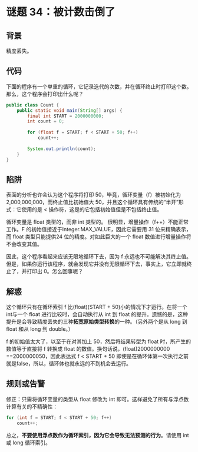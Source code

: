 # 谜题 34：被计数击倒了  

## 背景

精度丢失。

## 代码

下面的程序有一个单重的循环，它记录迭代的次数，并在循环终止时打印这个数。那么，这个程序会打印出什么呢？  

```java
public class Count {
    public static void main(String[] args) {
        final int START = 2000000000;
        int count = 0;
    
        for (float f = START; f < START + 50; f++)
            count++;
    
        System.out.println(count);
    }
}
```

## 陷阱

表面的分析也许会认为这个程序将打印 50，毕竟，循环变量（f）被初始化为2,000,000,000，而终止值比初始值大 50，并且这个循环具有传统的“半开”形式：它使用的是 < 操作符，这是的它包括初始值但是不包括终止值。  

循环变量是 float 类型的，而非 int 类型的。  很明显，增量操作（f++）不能正常工作。F 的初始值接近于Integer.MAX_VALUE，因此它需要用 31 位来精确表示，而 float 类型只能提供24 位的精度。对如此巨大的一个 float 数值进行增量操作将不会改变其值。

因此，这个程序看起来应该无限地循环下去，因为 f 永远也不可能解决其终止值。但是，如果你运行该程序，就会发现它并没有无限循环下去，事实上，它立即就终止了，并打印出 0。怎么回事呢？  

## 解惑

这个循环只有在循环索引 f 比(float)(START + 50)小的情况下才运行。在将一个 int与一个 float 进行比较时，会自动执行从 int 到 float 的提升。遗憾的是，这种提升是会导致精度丢失的三种**拓宽原始类型转换**的一种。（另外两个是从 long 到 float 和从 long 到 double。）  

f 的初始值太大了，以至于在对其加上 50，然后将结果转型为 float 时，所产生的数值等于直接将 f 转换成 float 的数值。换句话说，(float)2000000000 ==2000000050，因此表达式 f < START + 50 即使是在循环体第一次执行之前就是false，所以，循环体也就永远的不到机会去运行。  

## 规则或告警

修正：只需将循环变量的类型从 float 修改为 int 即可。这样避免了所有与浮点数计算有关的不精确性：  

```java
for (int f = START; f < START + 50; f++)
    count++;
```

总之，**不要使用浮点数作为循环索引，因为它会导致无法预测的行为**。请使用 int 或 long 循环索引。  